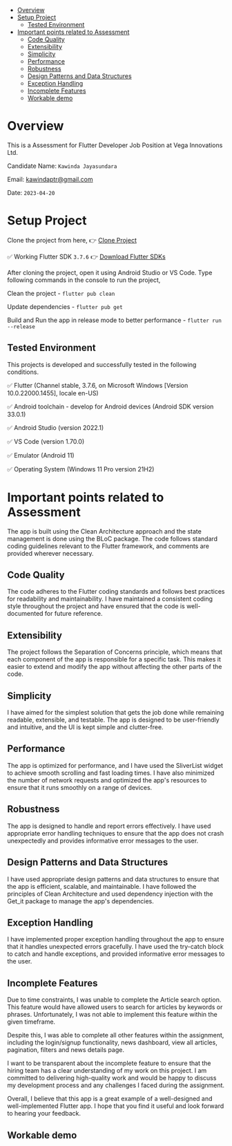 - [Overview](#overview)
- [Setup Project](#setup-project)
  - [Tested Environment](#tested-environment)
- [Important points related to Assessment](#important-points-related-to-assessment)
  - [Code Quality](#code-quality)
  - [Extensibility](#extensibility)
  - [Simplicity](#simplicity)
  - [Performance](#performance)
  - [Robustness](#robustness)
  - [Design Patterns and Data Structures](#design-patterns-and-data-structures)
  - [Exception Handling](#exception-handling)
  - [Incomplete Features](#incomplete-features)
  - [Workable demo](#workable-demo)

# Overview
This is a Assessment for Flutter Developer Job Position at Vega Innovations Ltd.

Candidate Name: `Kawinda Jayasundara`

Email: kawindaptr@gmail.com

Date: `2023-04-20`


# Setup Project

Clone the project from here, 👉 [Clone Project](https://github.com/KawindaWAD/vega_innovattions_assignment)

✅ Working Flutter SDK `3.7.6` 👉 [Download Flutter SDKs](https://docs.flutter.dev/development/tools/sdk/releases?tab=windows)

After cloning the project, open it using Android Studio or VS Code. Type following commands in the console to run the project,

Clean the project - `flutter pub clean`

Update dependencies - `flutter pub get`

Build and Run the app in release mode to better performance   - `flutter run --release`

## Tested Environment
This projects is developed and successfully tested in the following conditions.

✅ Flutter (Channel stable, 3.7.6, on Microsoft Windows [Version 10.0.22000.1455], locale en-US)

✅ Android toolchain - develop for Android devices (Android SDK version 33.0.1)

✅ Android Studio (version 2022.1)

✅ VS Code (version 1.70.0)

✅ Emulator (Android 11)

✅ Operating System (Windows 11 Pro version 21H2)

# Important points related to Assessment
The app is built using the Clean Architecture approach and the state management is done using the BLoC package. The code follows standard coding guidelines relevant to the Flutter framework, and comments are provided wherever necessary.

## Code Quality
The code adheres to the Flutter coding standards and follows best practices for readability and maintainability. I have maintained a consistent coding style throughout the project and have ensured that the code is well-documented for future reference.

## Extensibility
The project follows the Separation of Concerns principle, which means that each component of the app is responsible for a specific task. This makes it easier to extend and modify the app without affecting the other parts of the code.

## Simplicity
I have aimed for the simplest solution that gets the job done while remaining readable, extensible, and testable. The app is designed to be user-friendly and intuitive, and the UI is kept simple and clutter-free.

## Performance
The app is optimized for performance, and I have used the SliverList widget to achieve smooth scrolling and fast loading times. I have also minimized the number of network requests and optimized the app's resources to ensure that it runs smoothly on a range of devices.

## Robustness
The app is designed to handle and report errors effectively. I have used appropriate error handling techniques to ensure that the app does not crash unexpectedly and provides informative error messages to the user.

## Design Patterns and Data Structures
I have used appropriate design patterns and data structures to ensure that the app is efficient, scalable, and maintainable. I have followed the principles of Clean Architecture and used dependency injection with the Get_it package to manage the app's dependencies.

## Exception Handling
I have implemented proper exception handling throughout the app to ensure that it handles unexpected errors gracefully. I have used the try-catch block to catch and handle exceptions, and provided informative error messages to the user.

## Incomplete Features

Due to time constraints, I was unable to complete the Article search option. This feature would have allowed users to search for articles by keywords or phrases. Unfortunately, I was not able to implement this feature within the given timeframe.

Despite this, I was able to complete all other features within the assignment, including the login/signup functionality, news dashboard, view all articles, pagination, filters and news details page.

I want to be transparent about the incomplete feature to ensure that the hiring team has a clear understanding of my work on this project. I am committed to delivering high-quality work and would be happy to discuss my development process and any challenges I faced during the assignment.

Overall, I believe that this app is a great example of a well-designed and well-implemented Flutter app. I hope that you find it useful and look forward to hearing your feedback.

## Workable demo

